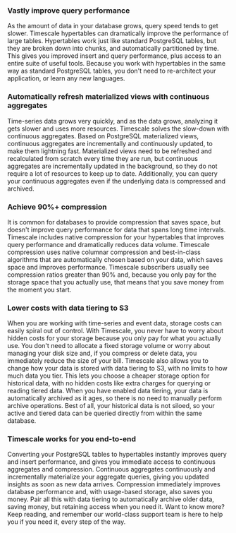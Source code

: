 ### Vastly improve query performance

As the amount of data in your database grows, query speed tends to get slower.
Timescale hypertables can dramatically improve the performance of large tables.
Hypertables work just like standard PostgreSQL tables, but they are broken down
into chunks, and automatically partitioned by time. This gives you improved
insert and query performance, plus access to an entire suite of useful tools.
Because you work with hypertables in the same way as standard PostgreSQL tables,
you don't need to re-architect your application, or learn any new languages.

### Automatically refresh materialized views with continuous aggregates

Time-series data grows very quickly, and as the data grows, analyzing it gets
slower and uses more resources. Timescale solves the slow-down with continuous
aggregates. Based on PostgreSQL materialized views, continuous aggregates are
incrementally and continuously updated, to make them lightning fast.
Materialized views need to be refreshed and recalculated from scratch every time
they are run, but continuous aggregates are incrementally updated in the
background, so they do not require a lot of resources to keep up to date.
Additionally, you can query your continuous aggregates even if the underlying
data is compressed and archived.

### Achieve 90%+ compression

It is common for databases to provide compression that saves space, but doesn't
improve query performance for data that spans long time intervals. Timescale
includes native compression for your hypertables that improves query performance
and dramatically reduces data volume. Timescale compression uses native columnar
compression and best-in-class algorithms that are automatically chosen based on
your data, which saves space and improves performance. Timescale subscribers
usually see compression ratios greater than 90% and, because you only pay for
the storage space that you actually use, that means that you save money from the
moment you start.

### Lower costs with data tiering to S3

When you are working with time-series and event data, storage costs can easily
spiral out of control. With Timescale, you never have to worry about hidden
costs for your storage because you only pay for what you actually use. You don't
need to allocate a fixed storage volume or worry about managing your disk size
and, if you compress or delete data, you immediately reduce the size of your
bill. Timescale also allows you to change how your data is stored with data
tiering to S3, with no limits to how much data you tier. This lets you choose a
cheaper storage option for historical data, with no hidden costs like extra
charges for querying or reading tiered data. When you have enabled data tiering,
your data is automatically archived as it ages, so there is no need to manually
perform archive operations. Best of all, your historical data is not siloed, so
your active and tiered data can be queried directly from within the same
database.

### Timescale works for you end-to-end

Converting your PostgreSQL tables to hypertables instantly improves query and
insert performance, and gives you immediate access to continuous aggregates and
compression. Continuous aggregates continuously and incrementally materialize
your aggregate queries, giving you updated insights as soon as new data arrives.
Compression immediately improves database performance and, with usage-based
storage, also saves you money. Pair all this with data tiering to automatically
archive older data, saving money, but retaining access when you need it. Want to
know more? Keep reading, and remember our world-class support team is here to
help you if you need it, every step of the way.
